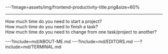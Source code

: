 ---?image=assets/img/frontend-productivity-title.png&size=60%

---
How much time do you need to start a project?  
How much time do you need to finish a task?  
How much time do you need to change from one task/project to another?  

---?include=md/ABOUT-ME.md
---?include=md/EDITORS.md
---?include=md/TERMINAL.md